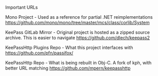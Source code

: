 Important URLs

Mono Project - Used as a reference for partial .NET reimplementations
https://github.com/mono/mono/tree/master/mcs/class/corlib/System

KeePass GitLab Mirror - Original project is hosted as a zipped source archive. This is easier to navigate
https://github.com/dlech/keepass2

KeePassHttp Plugins Repo - What this project interfaces with
https://github.com/pfn/passifox/

KeePassHttp Repo - What is being rebuilt in Obj-C. A fork of kph, with better URL matching
https://github.com/mpern/keepasshttp